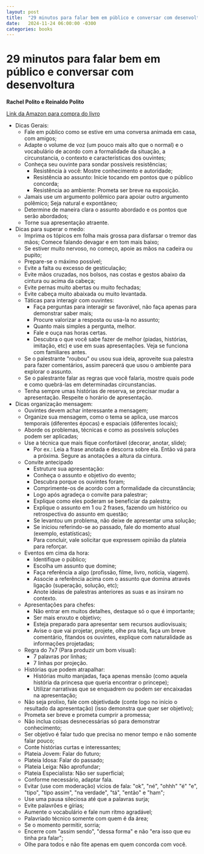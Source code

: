 ```yaml
---
layout: post
title:  "29 minutos para falar bem em público e conversar com desenvoltura"
date:   2024-11-24 06:00:00 -0300
categories: books
---
```

# 29 minutos para falar bem em público e conversar com desenvoltura

**Rachel Polito e Reinaldo Polito**

[Link da Amazon para compra do livro](https://www.amazon.com.br/minutos-para-falar-bem-p%C3%BAblico/dp/8543102960)

* Dicas Gerais:
    * Fale em público como se estive em uma conversa animada em casa, com amigos;
    * Adapte o volume de voz (um pouco mais alto que o normal) e o vocabulário de acordo com a formalidade da situação, a circunstancia, o contexto e características dos ouvintes;
    * Conheça seu ouvinte para sondar possíveis resistências;
        * Resistência à você: Mostre conhecimento e autoridade;
        * Resistência ao assunto: Inicie tocando em pontos que o público concorda;
        * Resistência ao ambiente: Prometa ser breve na exposição.
    * Jamais use um argumento polêmico para apoiar outro argumento polêmico;
    Seja natural e expontâneo;
    * Determine de maneira clara o assunto abordado e os pontos que serão abordados;
    * Torne sua apresentação atraente.
* Dicas para superar o medo:
    * Imprima os tópicos em folha mais grossa para disfarsar o tremor das mãos;
    Comece falando devagar e em tom mais baixo;
    * Se estiver muito nervoso, no começo, apoie as mãos na cadeira ou pupito;
    * Prepare-se o máximo possível;
    * Evite a falta ou excesso de gesticulação;
    * Evite mãos cruzadas, nos bolsos, nas costas e gestos abaixo da cintura ou acima da cabeça;
    * Evite pernas muito abertas ou muito fechadas;
    * Evite cabeça muito abaixada ou muito levantada.
    * Táticas para interagir com ouvintes:
        * Faça perguntas para interagir se favorável, não faça apenas para demonstrar saber mais;
        * Procure valorizar a resposta ou usa-la no assunto;
        * Quanto mais simples a pergunta, melhor.
        * Fale e ouça nas horas certas.
        * Descubra o que você sabe fazer de melhor (piadas, histórias, imitação, etc) e use em suas apresentações. Veja se funciona com familiares antes.
    * Se o palestrante "roubou" ou usou sua ideia, aproveite sua palestra para fazer comentários, assim parecerá que usou o ambiente para explorar o assunto.
    * Se o palestrante falar as regras que você falaria, mostre quais pode e como quebrá-las em determinadas circunstancias.
    * Tenha sempre umas histórias de reserva, se precisar mudar a apresentação.
    Respeite o horário de apresentação.
* Dicas organização mensagem:
    * Ouvintes devem achar interessante a mensagem;
    * Organize sua mensagem, como o tema se aplica, use marcos temporais (diferentes épocas) e  espaciais (diferentes locais);
    * Aborde os problemas, técnicas e como as possíveis soluções podem ser aplicadas;
    * Use a técnica que mais fique confortável (decorar, anotar, slide);
        * Por ex.: Leia a frase anotada e descorra sobre ela. Então vá para a próxima.
    Segure as anotações a altura da cintura.
    * Convite antecipado
        * Estruture sua apresentação:
        * Conheça o assunto e objetivo do evento;
        * Descubra porque os ouvintes foram;
        * Comprimente-os de acordo com a formalidade da circunstância;
        * Logo após agradeça o convite para palestrar;
        * Explique como eles poderam se beneficiar da palestra;
        * Explique o assunto em 1 ou 2 frases, fazendo um histórico ou retrospectiva do assunto em questão;
        * Se levantou um problema, não deixe de apresentar uma solução;
        * Se iniciou referindo-se ao passado, fale do momento atual (exemplo, estatísticas);
        * Para concluir, vale solicitar que expressem opinião da plateia para reforçar.
    * Eventos em cima da hora:
        * Identifique o público;
        * Escolha um assunto que domine;
        * Faça referência a algo (profissão, filme, livro, notícia, viagem).
        * Associe a referência acima com o assunto que domina através ligação (superação, solução, etc);
        * Anote ideias de palestras anteriores as suas e as insiram no contexto.
    * Apresentações para chefes:
        * Não entrar em muitos detalhes, destaque só o que é importante;
        * Ser mais enxuto e objetivo;
        * Esteja preparado para apresentar sem recursos audiovisuais;
        * Avise o que vai projetar, projete, olhe pra tela, faça um breve comentário, fitandos os ouvintes, explique com naturalidade as informações projetadas;
    * Regra do 7x7 (Para produzir um bom visual):
        * 7 palavras por linhas;
        * 7 linhas por projeção.
    * Histórias que podem atrapalhar:
        * Histórias muito manjadas, faça apenas mensão (como aquela história da princesa que queria encontrar o princepe);
        * Utilizar narrativas que se enquadrem ou podem ser encaixadas na apresentação;
    * Não seja prolixo, fale com objetivdade (conte logo no início o resultado da apresentação) (isso demonstra que quer ser objetivo);
    * Prometa ser breve e prometa cumprir a promessa;
    * Não inclua coisas desnecessárias só para demonstrar conhecimento;
    * Ser objetivo é falar tudo que precisa no menor tempo e não somente falar pouco;
    * Conte histórias curtas e interessantes;
    * Plateia Jovem: Falar do futuro;
    * Plateia Idosa: Falar do passado;
    * Plateia Leiga: Não aprofundar;
    * Plateia Especialista: Não ser superficial;
    * Conforme necessário, adaptar fala.
    * Evitar (use com moderação) vícios de fala: "ok", "né", "ohhh" "é" "e", "tipo", "tipo assim", "na verdade", "tá", "então" e "ham";
    * Use uma pausa sileciosa até que a palavras surja;
    * Evite palavrões e gírias;
    * Aumente o vocabulário e fale num rítmo agradável;
    * Palavriado técnico somente com quem é da área;
    * Se o momento permitir, sorria;
    * Encerre com "assim sendo", "dessa forma" e não "era isso que eu tinha pra falar";
    * Olhe para todos e não fite apenas em quem concorda com você.
